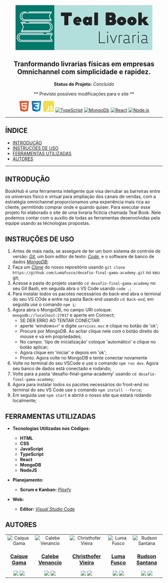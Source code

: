 <div align="center">
   <img alt="Logo do BookHub" src="https://github.com/LumaFusco/desafio-final-gama-academy/blob/main/src/assets/images/logo_teal_book.jpg">

## Tranformando livrarias físicas em empresas Omnichannel com simplicidade e rapidez.

**Status do Projeto:** _Concluído_ 
   
** Previsto possíveis modificações para o site **
   
<div style="display: inline_block">
  <a href="https://developer.mozilla.org/pt-BR/docs/Web/HTML" target="_blank"> <img alt="HTML" height="35" width="35" src="https://raw.githubusercontent.com/devicons/devicon/master/icons/html5/html5-original.svg"></a>
  <a href="https://developer.mozilla.org/pt-BR/docs/Web/CSS" target="_blank"><img alt="CSS" height="35" width="35" src="https://raw.githubusercontent.com/devicons/devicon/master/icons/css3/css3-original.svg"></a>
  <a href="https://developer.mozilla.org/pt-BR/docs/Web/JavaScript" target="_blank"><img alt="JavaScript" height="35" width="35" src="https://raw.githubusercontent.com/devicons/devicon/master/icons/javascript/javascript-plain.svg"></a>
  <a href="https://www.typescriptlang.org/" target="_blank"><img alt="TypeScript" width="35" height="35" src="https://cdn.jsdelivr.net/gh/devicons/devicon/icons/typescript/typescript-original.svg" /></a>
  <a href="https://www.mongodb.com/docs/" target="_blank"><img alt="MongoDb" height="35" width="35"
src="https://cdn.jsdelivr.net/gh/devicons/devicon/icons/mongodb/mongodb-original.svg"/></a>
  <a href="https://pt-br.reactjs.org/" target="_blank"><img alt="React" height="35" width="35" 
src="https://cdn.jsdelivr.net/gh/devicons/devicon/icons/react/react-original.svg" /></a>
  <a href="https://nodejs.org/en/docs" target="_blank"><img alt="Node.js" height="35" width="35" 
src="https://cdn.jsdelivr.net/gh/devicons/devicon/icons/nodejs/nodejs-original.svg"/></a>
</div>
</div>

---

## ÍNDICE

- [INTRODUÇÃO](#introdução)
- [INSTRUÇÕES DE USO](#instruções-de-uso)
- [FERRAMENTAS UTILIZADAS](#ferramentas-utilizadas)
- [AUTORES](#autores)
<!-- - [TESTES](#testes) -->

---
   
## INTRODUÇÃO
   
BookHub é uma ferramenta inteligente que visa derrubar as barreiras entre os universos físico e virtual para ampliação dos canais de vendas, com a estratégia  omnichannel proporcionamos uma experiência mais rica ao cliente, permitindo comprar onde e quando quiser. Para executar esse projeto foi elaborado o site de uma livraria fictícia chamada Teal Book. Nele podemos contar com o auxílio de todas as ferramentas desenvolvidas pela equipe usando as técnologias propostas. 
 

## INSTRUÇÕES DE USO

  1. Antes de mais nada, se assegure de ter um bom sistema de controle de versão: _[Git](https://git-scm.com/)_, um bom editor de texto: _[Code](https://code.visualstudio.com/)_, e o software de banco de dados _[MongoDB](https://www.mongodb.com/try/download/community)_;
  2. Faça um _[Clone](https://docs.github.com/pt/repositories/creating-and-managing-repositories/cloning-a-repository)_ do nosso repositório usando `git clone https://github.com/LumaFusco/desafio-final-gama-academy.git` no seu git;
  3. Acesse a pasta do projeto usando `cd desafio-final-gama-academy` no seu Git Bash, em seguida abra o VS Code usando `code .`;
  4. Para instalar todos os pacotes necessários do back-end abra o terminal do seu VS COde e entre na pasta Back-end usando `cd Back-end`, em seguida use o comando `npm i`;
  5. Agora abra o MongoDB, no campo URI coloque: `mongodb://localhost:27017` e aperte em Connect;      
      - SE DER ERRO AO TENTAR CONECTAR: 
      - aperte 'windows+r' e digite `services.msc` e clique no botão de 'ok';
      - Procure por MongoDB. Ao achar clique nele com o botão direito do mouse e vá em propriedades;
      - No campo: 'tipo de inicialização' coloque 'automático' e clique no botão aplicar;
      - Agora clique em 'iniciar' e depois em 'ok';
      - Pronto. Agora volte no MongoDB e tente conectar novamente
  6. Volte no terminal do seu VSCode e use o comando `npm run dev`. Agora seu banco de dados está conectado e rodando;
  7. Volte para a pasta 'desafio-final-gama-academy' usando `cd desafio-final-gama-academy`;
  8. Agora para instalar todos os pacotes necessários do front-end no terminal do seu VS Code use o comando `npm install --force`;
  9. Em seguida use `npm start` e abrirá o nosso site que estará rodando localmente;

<!-- ## TESTES -->



## FERRAMENTAS UTILIZADAS

- **Tecnologias Utilizadas nos Códigos:**

  - **HTML**
  - **CSS** 
  - **JavaScript**
  - **TypeScript**
  - **React**
  - **MongoDB**
  - **NodeJS**  

- **Planejamento:**

  - **Scrum e Kanban:** _[Pipefy](https://www.pipefy.com/pt-br/)_

- **Web:**

  - **Editor:** _[Visual Studio Code](https://code.visualstudio.com/)_

## AUTORES

<table>
  
<td>
  <div align= "center">
    <img alt="Caíque Gama" height="150" src="https://avatars.githubusercontent.com/u/105527352?v=4"> 
  </div>
  <h3 align="center"><a href="https://github.com/Caiquegam">Caíque Gama</a></h3>
  <div align="center">
  <a href = "mailto:caiquegamadeoliveira@gmail.com" target="_blank"><img src="https://img.shields.io/badge/Gmail-D14836?style=for-the-badge&logo=gmail&logoColor=white"></a>
  <a href="https://www.linkedin.com/in/ca%C3%ADque-gama-de-oliveira-55b83a173/" target="_blank"><img src="https://img.shields.io/badge/-LinkedIn-%230077B5?style=for-the-badge&logo=linkedin&logoColor=white"></a>
  </div>
</td>
  
  <td>
  <div align= "center">
    <img alt="Calebe Venancio" height="150" src="https://avatars.githubusercontent.com/u/114703216?v=4"> 
  </div>
  <h3 align="center"><a href="https://github.com/CalebVen">Calebe Venancio</a></h3>
  <div align="center">
  <a href = "mailto:calebevenanciov2@gmail.com" target="_blank"><img src="https://img.shields.io/badge/Gmail-D14836?style=for-the-badge&logo=gmail&logoColor=white"></a>
  <a href="https://www.linkedin.com/in/calebe-venancio-a971b4231/" target="_blank"><img src="https://img.shields.io/badge/-LinkedIn-%230077B5?style=for-the-badge&logo=linkedin&logoColor=white"></a>
  </div>
</td>
  
<td>
  <div align= "center">
    <img alt="Christhofer Vieira" height="150" src="https://avatars.githubusercontent.com/u/115380757?v=4"> 
  </div>
  <h3 align="center"><a href="https://github.com/Christhofer94">Christhofer Vieira</a></h3>
  <div align="center">
  <a href = "mailto:christhoferxx@gmail.com" target="_blank"><img src="https://img.shields.io/badge/Gmail-D14836?style=for-the-badge&logo=gmail&logoColor=white"></a>
  <a href="https://www.linkedin.com/in/christhofer-vieira-816124246/" target="_blank"><img src="https://img.shields.io/badge/-LinkedIn-%230077B5?style=for-the-badge&logo=linkedin&logoColor=white"></a>
  </div>
</td>
  
<td>
  <div align= "center">
    <img alt="Luma Fusco" height="150" src="https://avatars.githubusercontent.com/u/115167427?v=4"> 
  </div>
  <h3 align="center"><a href="https://github.com/LumaFusco">Luma Fusco</a></h3>
  <div align="center">
  <a href = "mailto:@gmail.com" target="_blank"><img src="https://img.shields.io/badge/Gmail-D14836?style=for-the-badge&logo=gmail&logoColor=white"></a>
  <a href="https://www.linkedin.com/in/lumafusco/" target="_blank"><img src="https://img.shields.io/badge/-LinkedIn-%230077B5?style=for-the-badge&logo=linkedin&logoColor=white"></a>
  </div>
</td>
  
<td>
  <div align= "center">
    <img alt="Rudson Santana" height="150" src="https://avatars.githubusercontent.com/u/116411313?v=4"> 
  </div>
  <h3 align="center"><a href="https://github.com/RudsonSantana">Rudson Santana</a></h3>
  <div align="center">
  <a href = "mailto:rudsonsanttana@gmail.com" target="_blank"><img src="https://img.shields.io/badge/Gmail-D14836?style=for-the-badge&logo=gmail&logoColor=white"></a>
  <a href="https://www.linkedin.com/in/rudson-santana/" target="_blank"><img src="https://img.shields.io/badge/-LinkedIn-%230077B5?style=for-the-badge&logo=linkedin&logoColor=white"></a>
  </div>
</td>

</table>
